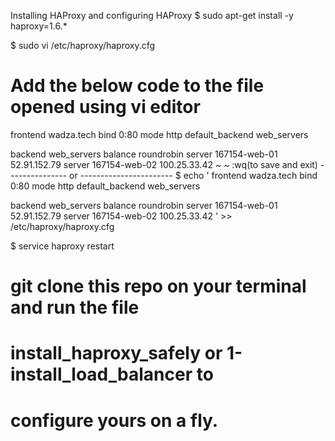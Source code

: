 Installing HAProxy and configuring HAProxy
$ sudo apt-get install -y haproxy=1.6.\*

$ sudo vi /etc/haproxy/haproxy.cfg
# Add the below code to the file opened using vi editor
frontend wadza.tech
        bind 0:80
	mode http
        default_backend web_servers

backend web_servers
        balance roundrobin
        server 167154-web-01 52.91.152.79
        server 167154-web-02 100.25.33.42
~
~
:wq(to save and exit)
--------------- or ----------------------- 
$ echo '
frontend wadza.tech
        bind 0:80
	mode http
        default_backend web_servers

backend web_servers
        balance roundrobin
        server 167154-web-01 52.91.152.79
        server 167154-web-02 100.25.33.42
' >> /etc/haproxy/haproxy.cfg

$ service haproxy restart

# git clone this repo on your terminal and run the file
# install_haproxy_safely or 1-install_load_balancer to 
# configure yours on a fly.
